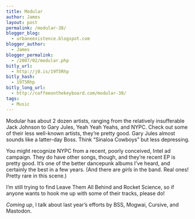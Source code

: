 ```yaml
---
title: Modular
author: James
layout: post
permalink: /modular-38/
blogger_blog:
  - urbaneexistence.blogspot.com
blogger_author:
  - James
blogger_permalink:
  - /2007/02/modular.php
bitly_url:
  - http://j0.is/19T5Rhp
bitly_hash:
  - 19T5Rhp
bitly_long_url:
  - http://coffeeonthekeyboard.com/modular-38/
tags:
  - Music
---
```

Modular has about 2 dozen artists, ranging from the relatively insufferable Jack Johnson to Gary Jules, Yeah Yeah Yeahs, and NYPC. Check out some of their less well-known artists, they&#8217;re pretty good. Gary Jules almost sounds like a latter-day Boss. Think &#8220;Sinaloa Cowboys&#8221; but less depressing.

You might recognize NYPC from a recent, poorly conceived, Intel ad campaign. They do have other songs, though, and they&#8217;re recent EP is pretty good. It&#8217;s one of the better dancepunk albums I&#8217;ve heard, and certainly the best in a few years. (And there are <span style="font-style: italic;">girls</span> in the band. Real ones! Pretty rare in this scene.)

I&#8217;m still trying to find Leave Them All Behind and Rocket Science, so if anyone wants to hook me up with some of their tracks, please do!

<span style="font-style: italic;">Coming up</span>, I talk about last year&#8217;s efforts by BSS, Mogwai, Cursive, and Mastodon.